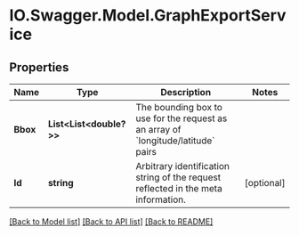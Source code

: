 # IO.Swagger.Model.GraphExportService
## Properties

Name | Type | Description | Notes
------------ | ------------- | ------------- | -------------
**Bbox** | **List&lt;List&lt;double?&gt;&gt;** | The bounding box to use for the request as an array of &#x60;longitude/latitude&#x60; pairs | 
**Id** | **string** | Arbitrary identification string of the request reflected in the meta information. | [optional] 

[[Back to Model list]](../README.md#documentation-for-models) [[Back to API list]](../README.md#documentation-for-api-endpoints) [[Back to README]](../README.md)

